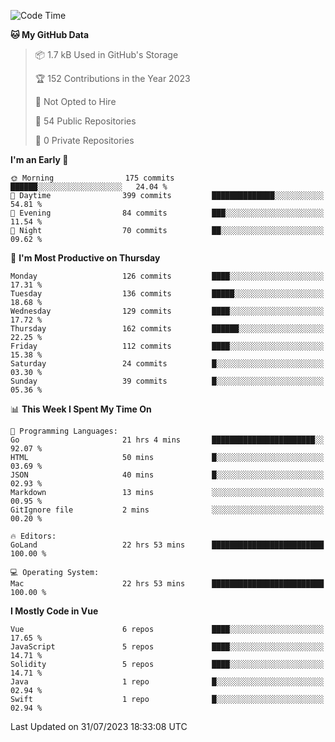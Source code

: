 <!--START_SECTION:waka-->
![Code Time](http://img.shields.io/badge/Code%20Time-773%20hrs%2014%20mins-blue)

**🐱 My GitHub Data** 

> 📦 1.7 kB Used in GitHub's Storage 
 > 
> 🏆 152 Contributions in the Year 2023
 > 
> 🚫 Not Opted to Hire
 > 
> 📜 54 Public Repositories 
 > 
> 🔑 0 Private Repositories 
 > 
**I'm an Early 🐤** 

```text
🌞 Morning                175 commits         ██████░░░░░░░░░░░░░░░░░░░   24.04 % 
🌆 Daytime                399 commits         ██████████████░░░░░░░░░░░   54.81 % 
🌃 Evening                84 commits          ███░░░░░░░░░░░░░░░░░░░░░░   11.54 % 
🌙 Night                  70 commits          ██░░░░░░░░░░░░░░░░░░░░░░░   09.62 % 
```
📅 **I'm Most Productive on Thursday** 

```text
Monday                   126 commits         ████░░░░░░░░░░░░░░░░░░░░░   17.31 % 
Tuesday                  136 commits         █████░░░░░░░░░░░░░░░░░░░░   18.68 % 
Wednesday                129 commits         ████░░░░░░░░░░░░░░░░░░░░░   17.72 % 
Thursday                 162 commits         ██████░░░░░░░░░░░░░░░░░░░   22.25 % 
Friday                   112 commits         ████░░░░░░░░░░░░░░░░░░░░░   15.38 % 
Saturday                 24 commits          █░░░░░░░░░░░░░░░░░░░░░░░░   03.30 % 
Sunday                   39 commits          █░░░░░░░░░░░░░░░░░░░░░░░░   05.36 % 
```


📊 **This Week I Spent My Time On** 

```text
💬 Programming Languages: 
Go                       21 hrs 4 mins       ███████████████████████░░   92.07 % 
HTML                     50 mins             █░░░░░░░░░░░░░░░░░░░░░░░░   03.69 % 
JSON                     40 mins             █░░░░░░░░░░░░░░░░░░░░░░░░   02.93 % 
Markdown                 13 mins             ░░░░░░░░░░░░░░░░░░░░░░░░░   00.95 % 
GitIgnore file           2 mins              ░░░░░░░░░░░░░░░░░░░░░░░░░   00.20 % 

🔥 Editors: 
GoLand                   22 hrs 53 mins      █████████████████████████   100.00 % 

💻 Operating System: 
Mac                      22 hrs 53 mins      █████████████████████████   100.00 % 
```

**I Mostly Code in Vue** 

```text
Vue                      6 repos             ████░░░░░░░░░░░░░░░░░░░░░   17.65 % 
JavaScript               5 repos             ████░░░░░░░░░░░░░░░░░░░░░   14.71 % 
Solidity                 5 repos             ████░░░░░░░░░░░░░░░░░░░░░   14.71 % 
Java                     1 repo              █░░░░░░░░░░░░░░░░░░░░░░░░   02.94 % 
Swift                    1 repo              █░░░░░░░░░░░░░░░░░░░░░░░░   02.94 % 
```




 Last Updated on 31/07/2023 18:33:08 UTC
<!--END_SECTION:waka-->
